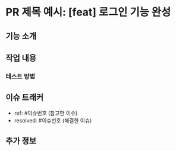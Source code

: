# PR 제목 예시: [feat] 로그인 기능 완성

<!-- 아래 레이블 목록은 참고 후 지워주세요 -->
<!--
[feat] 기능 추가 및 변경
[fix] 버그 수정
[docs] 문서 변경
[style] 코드 포맷팅, 코드 정리
[design] UI/UX 디자인 변경
[refactor] 코드 리팩토링
[chore] 미사용 코드 제거, 파일 정리 등
[asset] 아이콘, 이미지 등 자료 추가
[build] 빌드 시스템 변경
[setting] 패키지 설치, 개발 환경 설정
[hotfix] 긴급 수정
-->

## 기능 소개

<!-- 이 PR에서 구현한 기능이나 수정사항에 대해 간략히 설명해주세요 -->

## 작업 내용

<!-- 주요 변경사항을 상세히 작성해주세요. 필요시 스크린샷 첨부 -->

### 테스트 방법

<!-- 테스트 방법이나 확인해야 할 사항을 작성해주세요 -->

## 이슈 트래커

<!-- 관련 이슈 번호를 아래와 같이 연결해주세요 -->

- ref: #이슈번호 (참고한 이슈)
- resolved: #이슈번호 (해결한 이슈)

## 추가 정보

<!-- 리뷰어가 알아야 할 추가 정보나 참고 사항이 있다면 작성해주세요 (없으면 삭제) -->
